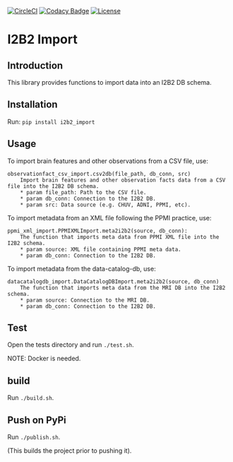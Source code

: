 [![CircleCI](https://circleci.com/gh/LREN-CHUV/i2b2-import.svg?style=svg)](https://circleci.com/gh/LREN-CHUV/i2b2-import)
[![Codacy Badge](https://api.codacy.com/project/badge/Grade/850854199e9c4fbca8386a10bf1c4867)](https://www.codacy.com/app/mirco-nasuti/i2b2-import?utm_source=github.com&amp;utm_medium=referral&amp;utm_content=LREN-CHUV/i2b2-import&amp;utm_campaign=Badge_Grade)
[![License](https://img.shields.io/badge/license-Apache--2.0-blue.svg)](https://github.com/LREN-CHUV/i2b2-import/blob/master/LICENSE)


# I2B2 Import

## Introduction

This library provides functions to import data into an I2B2 DB schema.

## Installation

Run: `pip install i2b2_import`

## Usage

To import brain features and other observations from a CSV file, use:
```
observationfact_csv_import.csv2db(file_path, db_conn, src)
    Import brain features and other observation facts data from a CSV file into the I2B2 DB schema.
    * param file_path: Path to the CSV file.
    * param db_conn: Connection to the I2B2 DB.
    * param src: Data source (e.g. CHUV, ADNI, PPMI, etc).
```

To import metadata from an XML file following the PPMI practice, use:
```
ppmi_xml_import.PPMIXMLImport.meta2i2b2(source, db_conn):
    The function that imports meta data from PPMI XML file into the I2B2 schema.
    * param source: XML file containing PPMI meta data.
    * param db_conn: Connection to the I2B2 DB.
```

To import metadata from the data-catalog-db, use:
```
datacatalogdb_import.DataCatalogDBImport.meta2i2b2(source, db_conn)
    The function that imports meta data from the MRI DB into the I2B2 schema.
    * param source: Connection to the MRI DB.
    * param db_conn: Connection to the I2B2 DB.
```


## Test

Open the tests directory and run `./test.sh`.

NOTE: Docker is needed.

## build

Run `./build.sh`.

## Push on PyPi

Run `./publish.sh`.

(This builds the project prior to pushing it).
